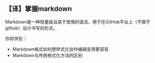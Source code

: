 ## 【译】掌握markdown

Markdown是一种轻量级且易于使用的语法，用于在GitHub平台上（不限于github）设计书写的形式。

你将学到：

- Markdown格式如何使样式化协作编辑变得更容易
- Markdown与传统格式化方法的区别